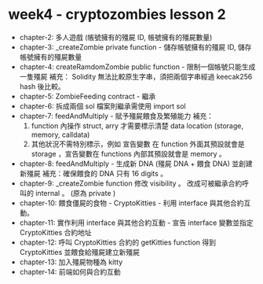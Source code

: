 # week4 - cryptozombies lesson 2
- chapter-2: 多人遊戲 (帳號擁有的殭屍 ID, 帳號擁有的殭屍數量)
- chapter-3: _createZombie private function - 儲存帳號擁有的殭屍 ID, 儲存帳號擁有的殭屍數量
- chapter-4: createRamdomZombie public function - 限制一個帳號只能生成一隻殭屍
  補充： Solidity 無法比較原生字串，須把兩個字串經過 keecak256 hash 後比較。
- chapter-5: ZombieFeeding contract - 繼承
- chapter-6: 拆成兩個 sol 檔案則繼承需使用 import sol
- chapter-7: feedAndMultiply - 賦予殭屍餵食及繁殖能力
  補充： 
    1. function 內操作 struct, arry 才需要標示清楚 data location (storage, memory, calldata)
    2. 其他狀況不需特別標示，例如 宣告變數 在 function 外面其預設就會是 storage ，宣告變數在 functions 內部其預設就會是 memory 。 
- chapter-8: feedAndMultiply - 生成新 DNA (殭屍 DNA + 餵食 DNA) 並創建新殭屍
  補充：確保餵食的 DNA 只有 16 digits 。
- chapter-9: _createZombie function 修改 visibility 。 改成可被繼承合約呼叫的 internal 。 (原為 private )
- chapter-10: 餵食僵屍的食物 - CryptoKitties - 利用 interface 與其他合約互動。
- chapter-11: 實作利用 interface 與其他合約互動 - 宣告 interface 變數並指定 CryptoKitties 合約地址
- chapter-12: 呼叫 CryptoKitties 合約的 getKitties function 得到 CryptoKitties 並餵食給殭屍建立新殭屍
- chapter-13: 加入殭屍物種為 kitty
- chapter-14: 前端如何與合約互動